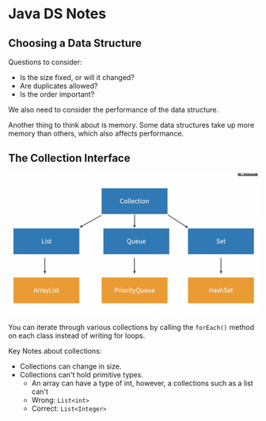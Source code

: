 # Java DS Notes

## Choosing a Data Structure

Questions to consider:

- Is the size fixed, or will it changed?
- Are duplicates allowed?
- Is the order important?

We also need to consider the performance of the data structure.

Another thing to think about is memory. Some data structures take up more memory
than others, which also affects performance.

## The Collection Interface

![Alt text](image.png)

You can iterate through various collections by calling the `forEach()` method on
each class instead of writing for loops.

Key Notes about collections:

- Collections can change in size.
- Collections can't hold primitive types.
    - An array can have a type of int, however, a collections such as a list can't
    - Wrong: `List<int>`
    - Correct: `List<Integer>`
